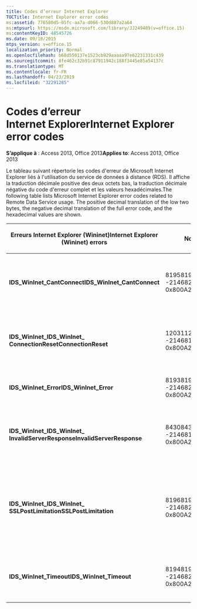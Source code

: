 ```yaml
---
title: Codes d’erreur Internet Explorer
TOCTitle: Internet Explorer error codes
ms:assetid: 776580d5-05fc-aa7a-d066-530d887a2a64
ms:mtpsurl: https://msdn.microsoft.com/library/JJ249489(v=office.15)
ms:contentKeyID: 48545726
ms.date: 09/18/2015
mtps_version: v=office.15
localization_priority: Normal
ms.openlocfilehash: b68d550137e1523cb929aaaaa97e62231331c439
ms.sourcegitcommit: 8fe462c32b91c87911942c188f3445e85a54137c
ms.translationtype: MT
ms.contentlocale: fr-FR
ms.lasthandoff: 04/23/2019
ms.locfileid: "32291285"
---
```

# <a name="internet-explorer-error-codes"></a><span data-ttu-id="05e96-102">Codes d’erreur Internet Explorer</span><span class="sxs-lookup"><span data-stu-id="05e96-102">Internet Explorer error codes</span></span>

<span data-ttu-id="05e96-103">**S’applique à** : Access 2013, Office 2013</span><span class="sxs-lookup"><span data-stu-id="05e96-103">**Applies to**: Access 2013, Office 2013</span></span>

<span data-ttu-id="05e96-p101">Le tableau suivant répertorie les codes d'erreur de Microsoft Internet Explorer liés à l'utilisation du service de données à distance (RDS). Il affiche la traduction décimale positive des deux octets bas, la traduction décimale négative du code d'erreur complet et les valeurs hexadécimales.</span><span class="sxs-lookup"><span data-stu-id="05e96-p101">The following table lists Microsoft Internet Explorer error codes related to Remote Data Service usage. The positive decimal translation of the low two bytes, the negative decimal translation of the full error code, and the hexadecimal values are shown.</span></span>

<table>
<colgroup>
<col style="width: 33%" />
<col style="width: 33%" />
<col style="width: 33%" />
</colgroup>
<thead>
<tr class="header">
<th><p><span data-ttu-id="05e96-106">Erreurs Internet Explorer (Wininet)</span><span class="sxs-lookup"><span data-stu-id="05e96-106">Internet Explorer (Wininet) errors</span></span></p></th>
<th><p><span data-ttu-id="05e96-107">Nombre</span><span class="sxs-lookup"><span data-stu-id="05e96-107">Number</span></span></p></th>
<th><p><span data-ttu-id="05e96-108">Description</span><span class="sxs-lookup"><span data-stu-id="05e96-108">Description</span></span></p></th>
</tr>
</thead>
<tbody>
<tr class="odd">
<td><p><span data-ttu-id="05e96-109"><strong>IDS_WinInet_CantConnect</strong></span><span class="sxs-lookup"><span data-stu-id="05e96-109"><strong>IDS_WinInet_CantConnect</strong></span></span></p></td>
<td><p><span data-ttu-id="05e96-110">8195</span><span class="sxs-lookup"><span data-stu-id="05e96-110">8195</span></span><br />
<span data-ttu-id="05e96-111">-2146820093</span><span class="sxs-lookup"><span data-stu-id="05e96-111">-2146820093</span></span><br />
<span data-ttu-id="05e96-112">0x800A2003</span><span class="sxs-lookup"><span data-stu-id="05e96-112">0x800A2003</span></span></p></td>
<td><p><span data-ttu-id="05e96-113">Erreur du client Internet : impossible de se connecter au serveur.</span><span class="sxs-lookup"><span data-stu-id="05e96-113">Internet Client Error: Cannot Connect to Server.</span></span></p></td>
</tr>
<tr class="even">
<td><p><span data-ttu-id="05e96-114"><strong>IDS_WinInet_</span><span class="sxs-lookup"><span data-stu-id="05e96-114"><strong>IDS_WinInet_</span></span><br />
<span data-ttu-id="05e96-115">ConnectionReset</strong></span><span class="sxs-lookup"><span data-stu-id="05e96-115">ConnectionReset</strong></span></span></p></td>
<td><p><span data-ttu-id="05e96-116">12031</span><span class="sxs-lookup"><span data-stu-id="05e96-116">12031</span></span><br />
<span data-ttu-id="05e96-117">-2146816257</span><span class="sxs-lookup"><span data-stu-id="05e96-117">-2146816257</span></span><br />
<span data-ttu-id="05e96-118">0x800A2EFF</span><span class="sxs-lookup"><span data-stu-id="05e96-118">0x800A2EFF</span></span></p></td>
<td><p><span data-ttu-id="05e96-119">Erreur du client Internet : réinitialisation de la connexion.</span><span class="sxs-lookup"><span data-stu-id="05e96-119">Internet Client Error: Connection Reset.</span></span></p></td>
</tr>
<tr class="odd">
<td><p><span data-ttu-id="05e96-120"><strong>IDS_WinInet_Error</strong></span><span class="sxs-lookup"><span data-stu-id="05e96-120"><strong>IDS_WinInet_Error</strong></span></span></p></td>
<td><p><span data-ttu-id="05e96-121">8193</span><span class="sxs-lookup"><span data-stu-id="05e96-121">8193</span></span><br />
<span data-ttu-id="05e96-122">-2146820095</span><span class="sxs-lookup"><span data-stu-id="05e96-122">-2146820095</span></span><br />
<span data-ttu-id="05e96-123">0x800A2001</span><span class="sxs-lookup"><span data-stu-id="05e96-123">0x800A2001</span></span></p></td>
<td><p><span data-ttu-id="05e96-124">Erreur du client Internet.</span><span class="sxs-lookup"><span data-stu-id="05e96-124">Internet Client Error.</span></span></p></td>
</tr>
<tr class="even">
<td><p><span data-ttu-id="05e96-125"><strong>IDS_WinInet_</span><span class="sxs-lookup"><span data-stu-id="05e96-125"><strong>IDS_WinInet_</span></span><br />
<span data-ttu-id="05e96-126">InvalidServerResponse</strong></span><span class="sxs-lookup"><span data-stu-id="05e96-126">InvalidServerResponse</strong></span></span></p></td>
<td><p><span data-ttu-id="05e96-127">8430</span><span class="sxs-lookup"><span data-stu-id="05e96-127">8430</span></span><br />
<span data-ttu-id="05e96-128">-2146819858</span><span class="sxs-lookup"><span data-stu-id="05e96-128">-2146819858</span></span><br />
<span data-ttu-id="05e96-129">0x800A20EE</span><span class="sxs-lookup"><span data-stu-id="05e96-129">0x800A20EE</span></span></p></td>
<td><p><span data-ttu-id="05e96-130">Erreur du client Internet : réponse du serveur non valide.</span><span class="sxs-lookup"><span data-stu-id="05e96-130">Internet Client Error: Invalid Server Response.</span></span></p></td>
</tr>
<tr class="odd">
<td><p><span data-ttu-id="05e96-131"><strong>IDS_WinInet_</span><span class="sxs-lookup"><span data-stu-id="05e96-131"><strong>IDS_WinInet_</span></span><br />
<span data-ttu-id="05e96-132">SSLPostLimitation</strong></span><span class="sxs-lookup"><span data-stu-id="05e96-132">SSLPostLimitation</strong></span></span></p></td>
<td><p><span data-ttu-id="05e96-133">8196</span><span class="sxs-lookup"><span data-stu-id="05e96-133">8196</span></span><br />
<span data-ttu-id="05e96-134">-2146820092</span><span class="sxs-lookup"><span data-stu-id="05e96-134">-2146820092</span></span><br />
<span data-ttu-id="05e96-135">0x800A2004</span><span class="sxs-lookup"><span data-stu-id="05e96-135">0x800A2004</span></span></p></td>
<td><p><span data-ttu-id="05e96-136">Erreur du client Internet : erreur SSL (pouvant être due à la limitation du téléchargement des données à 32 Ko).</span><span class="sxs-lookup"><span data-stu-id="05e96-136">Internet Client Error: SSL Error (possibly 32K data upload limitation).</span></span></p></td>
</tr>
<tr class="even">
<td><p><span data-ttu-id="05e96-137"><strong>IDS_WinInet_Timeout</strong></span><span class="sxs-lookup"><span data-stu-id="05e96-137"><strong>IDS_WinInet_Timeout</strong></span></span></p></td>
<td><p><span data-ttu-id="05e96-138">8194</span><span class="sxs-lookup"><span data-stu-id="05e96-138">8194</span></span><br />
<span data-ttu-id="05e96-139">-2146820094</span><span class="sxs-lookup"><span data-stu-id="05e96-139">-2146820094</span></span><br />
<span data-ttu-id="05e96-140">0x800A2002</span><span class="sxs-lookup"><span data-stu-id="05e96-140">0x800A2002</span></span></p></td>
<td><p><span data-ttu-id="05e96-141">Erreur du client Internet : délai d'attente dépassé pour la requête.</span><span class="sxs-lookup"><span data-stu-id="05e96-141">Internet Client Error: Request Timeout.</span></span></p></td>
</tr>
</tbody>
</table>

